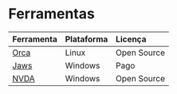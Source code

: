 # Ferramentas

| Ferramenta | Plataforma | Licença |
| :--- | :--- | :--- |
| [Orca](https://wiki.gnome.org/Projects/Orca) | Linux | Open Source |
| [Jaws](https://www.freedomscientific.com/products/software/jaws/) | Windows | Pago |
| [NVDA](https://www.nvaccess.org/) | Windows | Open Source |

